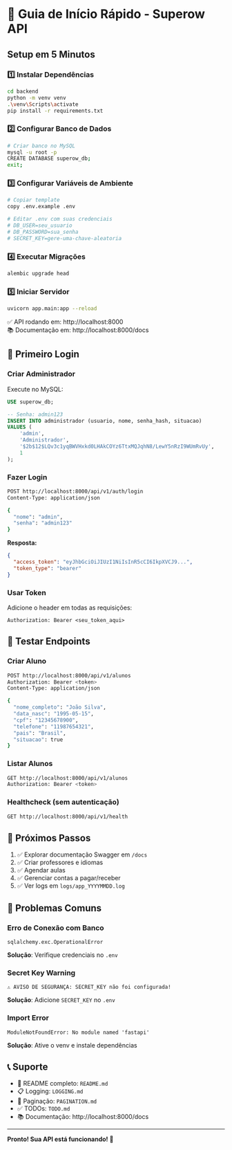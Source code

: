 # 🚀 Guia de Início Rápido - Superow API

## Setup em 5 Minutos

### 1️⃣ Instalar Dependências

```bash
cd backend
python -m venv venv
.\venv\Scripts\activate
pip install -r requirements.txt
```

### 2️⃣ Configurar Banco de Dados

```bash
# Criar banco no MySQL
mysql -u root -p
CREATE DATABASE superow_db;
exit;
```

### 3️⃣ Configurar Variáveis de Ambiente

```bash
# Copiar template
copy .env.example .env

# Editar .env com suas credenciais
# DB_USER=seu_usuario
# DB_PASSWORD=sua_senha
# SECRET_KEY=gere-uma-chave-aleatoria
```

### 4️⃣ Executar Migrações

```bash
alembic upgrade head
```

### 5️⃣ Iniciar Servidor

```bash
uvicorn app.main:app --reload
```

✅ API rodando em: http://localhost:8000  
📚 Documentação em: http://localhost:8000/docs

## 🔑 Primeiro Login

### Criar Administrador

Execute no MySQL:

```sql
USE superow_db;

-- Senha: admin123
INSERT INTO administrador (usuario, nome, senha_hash, situacao)
VALUES (
    'admin',
    'Administrador',
    '$2b$12$LQv3c1yqBWVHxkd0LHAkCOYz6TtxMQJqhN8/LewY5nRzI9WUmRvUy',
    1
);
```

### Fazer Login

```bash
POST http://localhost:8000/api/v1/auth/login
Content-Type: application/json

{
  "nome": "admin",
  "senha": "admin123"
}
```

**Resposta:**

```json
{
  "access_token": "eyJhbGciOiJIUzI1NiIsInR5cCI6IkpXVCJ9...",
  "token_type": "bearer"
}
```

### Usar Token

Adicione o header em todas as requisições:

```
Authorization: Bearer <seu_token_aqui>
```

## 📝 Testar Endpoints

### Criar Aluno

```bash
POST http://localhost:8000/api/v1/alunos
Authorization: Bearer <token>
Content-Type: application/json

{
  "nome_completo": "João Silva",
  "data_nasc": "1995-05-15",
  "cpf": "12345678900",
  "telefone": "11987654321",
  "pais": "Brasil",
  "situacao": true
}
```

### Listar Alunos

```bash
GET http://localhost:8000/api/v1/alunos
Authorization: Bearer <token>
```

### Healthcheck (sem autenticação)

```bash
GET http://localhost:8000/api/v1/health
```

## 🎯 Próximos Passos

1. ✅ Explorar documentação Swagger em `/docs`
2. ✅ Criar professores e idiomas
3. ✅ Agendar aulas
4. ✅ Gerenciar contas a pagar/receber
5. ✅ Ver logs em `logs/app_YYYYMMDD.log`

## 🐛 Problemas Comuns

### Erro de Conexão com Banco

```
sqlalchemy.exc.OperationalError
```

**Solução**: Verifique credenciais no `.env`

### Secret Key Warning

```
⚠️ AVISO DE SEGURANÇA: SECRET_KEY não foi configurada!
```

**Solução**: Adicione `SECRET_KEY` no `.env`

### Import Error

```
ModuleNotFoundError: No module named 'fastapi'
```

**Solução**: Ative o venv e instale dependências

## 📞 Suporte

- 📖 README completo: `README.md`
- 📋 Logging: `LOGGING.md`
- 📄 Paginação: `PAGINATION.md`
- ✅ TODOs: `TODO.md`
- 📚 Documentação: http://localhost:8000/docs

---

**Pronto! Sua API está funcionando! 🎉**
